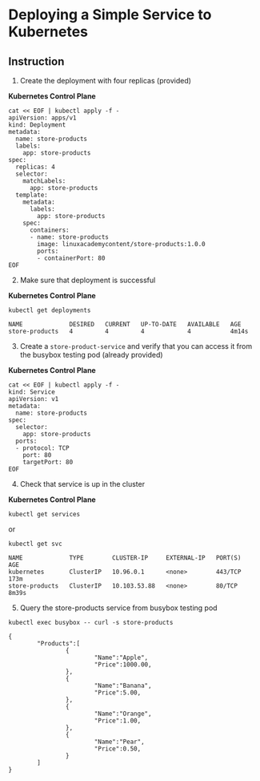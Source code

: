 # Deploying a Simple Service to Kubernetes

## Instruction

1. Create the deployment with four replicas (provided)

**Kubernetes Control Plane**
```
cat << EOF | kubectl apply -f -
apiVersion: apps/v1
kind: Deployment
metadata:
  name: store-products
  labels:
    app: store-products
spec:
  replicas: 4
  selector:
    matchLabels:
      app: store-products
  template:
    metadata:
      labels:
        app: store-products
    spec:
      containers:
      - name: store-products
        image: linuxacademycontent/store-products:1.0.0
        ports:
        - containerPort: 80
EOF
```

2. Make sure that deployment is successful

**Kubernetes Control Plane**
```
kubectl get deployments
```

```
NAME             DESIRED   CURRENT   UP-TO-DATE   AVAILABLE   AGE
store-products   4         4         4            4           4m14s
```

3. Create a `store-product-service` and verify that you can access it from the busybox testing pod (already provided)

**Kubernetes Control Plane**

```
cat << EOF | kubectl apply -f -
kind: Service
apiVersion: v1
metadata:
  name: store-products
spec:
  selector:
    app: store-products
  ports:
  - protocol: TCP
    port: 80
    targetPort: 80
EOF
```

4. Check that service is up in the cluster

**Kubernetes Control Plane**
```
kubectl get services
```

or 

```
kubectl get svc
```

```
NAME             TYPE        CLUSTER-IP     EXTERNAL-IP   PORT(S)   AGE
kubernetes       ClusterIP   10.96.0.1      <none>        443/TCP   173m
store-products   ClusterIP   10.103.53.88   <none>        80/TCP    8m39s
```

5. Query the store-products service from busybox testing pod

```
kubectl exec busybox -- curl -s store-products
```

```
{
        "Products":[
                {
                        "Name":"Apple",
                        "Price":1000.00,
                },
                {
                        "Name":"Banana",
                        "Price":5.00,
                },
                {
                        "Name":"Orange",
                        "Price":1.00,
                },
                {
                        "Name":"Pear",
                        "Price":0.50,
                }
        ]
}
```

